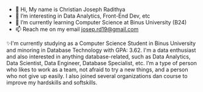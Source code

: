 - 👋 Hi, My name is Christian Joseph Radithya
- 👀 I’m interesting in Data Analytics, Front-End Dev, etc
- 🌱 I’m currently learning Computer Science at Binus University (B24)
- 📫 Reach me on my email josep.rd19@gmail.com


✨I'm currently studying as a Computer Science Student in Binus University and minoring in Database Technology with GPA: 3.62. I'm a data enthusiast and also interested in anything database-related, such as Data Analytics, Data Scientist, Data Engineer, Database Specialist, etc. I’m a type of person who likes to work as a team, not afraid to try a new things, and a person who not give up easily. I also joined several organizations dan course to improve my hardskills and softskills.


<!---
JosephRd/JosephRd is a ✨ special ✨ repository because its `README.md` (this file) appears on your GitHub profile.
You can click the Preview link to take a look at your changes.
--->
